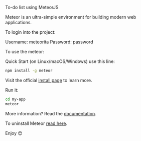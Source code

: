To-do list using MeteorJS 

Meteor is an ultra-simple environment for building modern web applications.

To login into the project:

Username: meteorita
Password: password

To use the meteor:
  
Quick Start (on Linux/macOS/Windows) use this line:

```bash
npm install -g meteor
```

Visit the official [install page](https://www.meteor.com/developers/install) to learn more.

Run it:

```bash
cd my-app
meteor
```
  
More information? Read the [documentation](https://docs.meteor.com/).

To uninstall Meteor [read here](https://docs.meteor.com/install.html#uninstall).

Enjoy 😊

